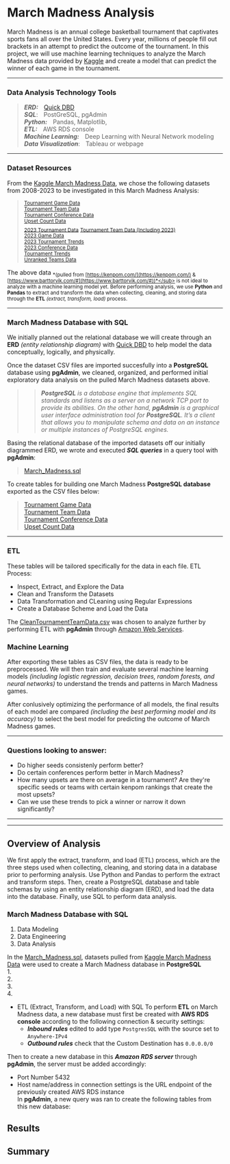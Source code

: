 # **March Madness Analysis**
March Madness is an annual college basketball tournament that captivates sports fans all over the United States. Every year, millions of people fill out brackets in an attempt to predict the outcome of the tournament. In this project, we will use machine learning techniques to analyze the March Madness data provided by [Kaggle](https://www.kaggle.com/) and create a model that can predict the winner of each game in the tournament.

---


### **Data Analysis Technology Tools**
> ***ERD:*** &ensp;&thinsp;[Quick DBD](https://www.quickdatabasediagrams.com/)   
> ***SQL***: &ensp;&thinsp;PostGreSQL, pgAdmin   
> ***Python:*** &ensp;&thinsp;Pandas, Matplotlib,   
> ***ETL:*** &ensp;&thinsp;AWS RDS console  
> ***Machine Learning:*** &ensp;&thinsp;Deep Learning with Neural Network modeling   
> ***Data Visualization***: &ensp;&thinsp;Tableau or webpage  

---

### **Dataset Resources**
From the [Kaggle March Madness Data](https://www.kaggle.com/datasets/nishaanamin/march-madness-data), we chose the following datasets from 2008-2023 to be investigated in this March Madness Analysis:  
> <sub>[Tournament Game Data](https://github.com/smabernathy27/Final_Project/blob/main/CSV/Tournament%20Game%20Data.csv)</sub>  
> <sub>[Tournament Team Data](https://github.com/smabernathy27/Final_Project/blob/main/CSV/Tournament%20Team%20Data.csv)</sub>  
> <sub>[Tournament Conference Data](https://github.com/smabernathy27/Final_Project/blob/main/CSV/Tournament%20Conference%20Data.csv)</sub>  
> <sub>[Upset Count Data](https://github.com/smabernathy27/Final_Project/blob/main/CSV/Upset%20Count%20Data.csv)</sub>  
> <sub>[2023 Tournament Data](https://github.com/smabernathy27/Final_Project/blob/main/CSV/2023%20Tournament%20Data.csv)</sub> 
> <sub>[Tournament Team Data (Including 2023)](https://github.com/smabernathy27/Final_Project/blob/main/CSV/Tournament%20Team%20Data%20(Including%202023).csv)</sub>  
> <sub>[2023 Game Data](https://github.com/smabernathy27/Final_Project/blob/main/CSV/2023%20Game%20Data.csv)</sub>  
> <sub>[2023 Tournament Trends](https://github.com/smabernathy27/Final_Project/blob/main/CSV/2023%20Tournament%20Trends.csv)</sub>  
> <sub>[2023 Conference Data](https://github.com/smabernathy27/Final_Project/blob/main/CSV/2023%20Conference%20Data.csv)</sub>  
> <sub>[Tournament Trends](https://github.com/smabernathy27/Final_Project/blob/main/CSV/Tournament%20Trends.csv)</sub>  
> <sub>[Unranked Teams Data](https://github.com/smabernathy27/Final_Project/blob/main/CSV/Unranked%20Teams%20Data.csv)</sub>  

The above data <sub>*(pulled from [https://kenpom.com/](https://kenpom.com/) & [https://www.barttorvik.com/#](https://www.barttorvik.com/#))*</sub> is not ideal to analyze with a machine learning model yet. Before performing analysis, we use **Python** and **Pandas** to extract and transform the data when collecting, cleaning, and storing data through the **ETL** *(extract, transform, load)* process.

---

### **March Madness Database with SQL**
We initially planned out the relational database we will create through an **ERD** *(entity relationship diagram)* with [Quick DBD](https://www.quickdatabasediagrams.com/) to help model the data conceptually, logically, and physically.

Once the dataset CSV files are imported succesfully into a **PostgreSQL** database using **pgAdmin**, we cleaned, organized, and performed initial exploratory data analysis on the pulled March Madness datasets above.
>> ***PostgreSQL** is a database engine that implements SQL standards and listens as a server on a network TCP port to provide its abilities. On the other hand, **pgAdmin** is a graphical user interface administration tool for **PostgreSQL**. It’s a client that allows you to manipulate schema and data on an instance or multiple instances of PostgreSQL engines.*

Basing the relational database of the imported datasets off our initially diagrammed ERD, we wrote and executed ***SQL queries*** in a query tool with **pgAdmin**:
> [March_Madness.sql]() 

To create tables for building one March Madness **PostgreSQL database** exported as the CSV files below:
> [Tournament Game Data](https://github.com/smabernathy27/Final_Project/blob/main/CleanTournamentGameData.csv)  
> [Tournament Team Data](https://github.com/smabernathy27/Final_Project/blob/main/CleanTournamentTeamData.csv)  
> [Tournament Conference Data](https://github.com/smabernathy27/Final_Project/blob/main/)  
> [Upset Count Data](https://github.com/smabernathy27/Final_Project/blob/main/)  

---

### **ETL**
These tables will be tailored specifically for the data in each file.
ETL Process:
- Inspect, Extract, and Explore the Data
- Clean and Transform the Datasets
- Data Transformation and CLeaning using Regular Expressions
- Create a Database Scheme and Load the Data

The [CleanTournamentTeamData.csv](https://github.com/smabernathy27/Final_Project/blob/main/CleanTournamentTeamData.csv) was chosen to analyze further by performing ETL with **pgAdmin** through [Amazon Web Services](https://aws.amazon.com/).

### **Machine Learning**

After exporting these tables as CSV files, the data is ready to be preprocessed. We will then train and evaluate several machine learning models *(including logistic regression, decision trees, random forests, and neural networks)* to understand the trends and patterns in March Madness games.   

After conlusively optimizing the performance of all models, the final results of each model are compared *(including the best performing model and its accuracy)* to select the best model for predicting the outcome of March Madness games. 

---

### **Questions looking to answer:**
- Do higher seeds consistenly perform better?
- Do certain conferences perform better in March Madness?
- How many upsets are there on average in a tournament? Are they're specific seeds or teams with certain kenpom rankings that create the most upsets?
- Can we use these trends to pick a winner or narrow it down significantly?

---
---

## Overview of Analysis
We first apply the extract, transform, and load (ETL) process, which are the three steps used when collecting, cleaning, and storing data in a database prior to performing analysis. Use Python and Pandas to perform the extract and transform steps. Then, create a PostgreSQL database and table schemas by using an entity relationship diagram (ERD), and load the data into the database. Finally, use SQL to perform data analysis.

### **March Madness Database with SQL**
1. Data Modeling
2. Data Engineering
3. Data Analysis

In the [March_Madness.sql](), datasets pulled from [Kaggle March Madness Data](https://www.kaggle.com/datasets/nishaanamin/march-madness-data) were used to create a March Madness database in **PostgreSQL**  
1.  
2.  
3.  
4.  

- ETL (Extract, Transform, and Load) with SQL
To perform **ETL** on March Madness data, a new database must first be created with **AWS RDS console** according to the following connection & security settings:
  - ***Inbound rules*** edited to add type `PostgresSQL` with the source set to `Anywhere-IPv4` 
  - ***Outbound rules*** check that the Custom Destination has `0.0.0.0/0` 
     
Then to create a new database in this ***Amazon RDS server*** through **pgAdmin**, the server must be added accordingly:
  - Port Number 5432
  - Host name/address in connection settings is the URL endpoint of the previously created AWS RDS instance   
In **pgAdmin**, a new query was ran to create the following tables from this new database: 



## Results

## Summary

